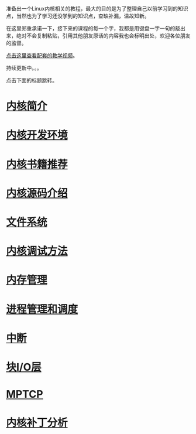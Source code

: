 准备出一个Linux内核相关的教程，最大的目的是为了整理自己以前学习到的知识点，当然也为了学习还没学到的知识点，查缺补漏，温故知新。

在这里郑重承诺一下，接下来的课程的每一个字，我都是用键盘一字一句的敲出来，绝对不会复制粘贴，引用其他朋友原话的内容我也会标明出处，欢迎各位朋友的监督。

[点击这里查看配套的教学视频](https://chenxiaosong.com/courses/kernel/video.html)。

持续更新中。。。

点击下面的标题跳转。

# [内核简介](https://chenxiaosong.com/courses/kernel/kernel-introduction.html)

# [内核开发环境](https://chenxiaosong.com/courses/kernel/kernel-dev-environment.html)

# [内核书籍推荐](https://chenxiaosong.com/courses/kernel/kernel-book.html)

# [内核源码介绍](https://chenxiaosong.com/courses/kernel/kernel-source.html)

# [文件系统](https://chenxiaosong.com/courses/kernel/kernel-fs.html)

# [内核调试方法](https://chenxiaosong.com/courses/kernel/kernel-debug.html)

# [内存管理](https://chenxiaosong.com/courses/kernel/kernel-mm.html)

# [进程管理和调度](https://chenxiaosong.com/courses/kernel/kernel-process.html)

# [中断](https://chenxiaosong.com/courses/kernel/kernel-interrupt.html)

# [块I/O层](https://chenxiaosong.com/courses/kernel/kernel-block.html)

# [MPTCP](https://chenxiaosong.com/courses/kernel/mptcp.html)

# [内核补丁分析](https://chenxiaosong.com/courses/kernel/kernel-patches.html)

<!--
# [内核同步](https://chenxiaosong.com/courses/kernel/kernel-sync.html)

# [系统调用](https://chenxiaosong.com/courses/kernel/kernel-syscall.html)

# [BPF](https://chenxiaosong.com/courses/kernel/kernel-bpf.html)

# [网络](https://chenxiaosong.com/courses/kernel/kernel-networks.html)
-->


